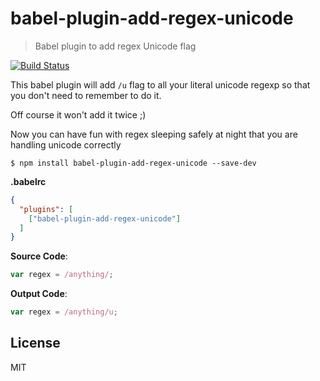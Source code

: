 # babel-plugin-add-regex-unicode
> Babel plugin to add regex Unicode flag

[![Build Status](https://travis-ci.org/pgilad/babel-plugin-add-regex-unicode.svg?branch=master)](https://travis-ci.org/pgilad/babel-plugin-add-regex-unicode)

This babel plugin will add `/u` flag to all your literal unicode regexp so
that you don't need to remember to do it.

Off course it won't add it twice ;)

Now you can have fun with regex sleeping safely at night that you are handling unicode correctly

```shell
$ npm install babel-plugin-add-regex-unicode --save-dev
```

**.babelrc**

```json
{
  "plugins": [
    ["babel-plugin-add-regex-unicode"]
  ]
}
```


**Source Code**:

```js
var regex = /anything/;
```

**Output Code**:

```js
var regex = /anything/u;
```

## License

MIT
